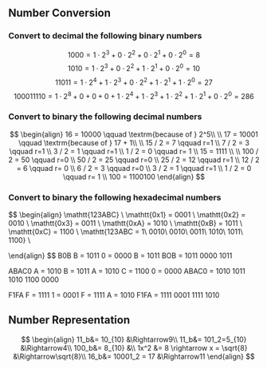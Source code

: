 ## Number Conversion
### Convert to decimal the following binary numbers
$$
1000 = 1\cdot2^3+0\cdot2^2+0\cdot2^1+0\cdot2^0 = 8
$$
$$
1010 = 1\cdot2^3+0\cdot2^2+1\cdot2^1+0\cdot2^0 = 10
$$
$$
11011 = 1\cdot2^4+1\cdot2^3+0\cdot2^2+1\cdot2^1+1\cdot2^0 = 27
$$
$$
100011110 = 1\cdot2^8+0+0+0+1\cdot2^4+1\cdot2^3+1\cdot2^2+1\cdot2^1+0\cdot2^0 = 286
$$
### Convert to binary the following decimal numbers
$$
\begin{align}
16 = 10000 \qquad \textrm{because of } 2^5\\ \\
17 = 10001 \qquad \textrm{because of } 17 + 1\\ \\
15 / 2 = 7 \qquad r=1 \\
7 / 2 = 3 \qquad r=1 \\
3 / 2 = 1 \qquad r=1 \\
1 / 2 = 0 \qquad r= 1 \\
15 = 1111 \\ \\
100 / 2 = 50 \qquad r=0 \\
50 / 2 = 25 \qquad r=0 \\
25 / 2 = 12 \qquad r=1 \\
12 / 2 = 6 \qquad r= 0 \\
6 / 2 = 3 \qquad r=0 \\
3 / 2 = 1 \qquad r=1 \\
1 / 2 = 0 \qquad r= 1 \\
100 = 1100100
\end{align}
$$
### Convert to binary the following hexadecimal numbers
$$
\begin{align}
\mathtt{123ABC} \\
\mathtt{0x1} = 0001 \\
\mathtt{0x2} = 0010 \\
\mathtt{0x3} = 0011 \\
\mathtt{0xA} = 1010 \\
\mathtt{0xB} = 1011 \\
\mathtt{0xC} = 1100 \\
\mathtt{123ABC = 1\ 0010\ 0010\ 0011\ 1010\ 1011\ 1100} \\

\end{align}
$$
B0B 
B = 1011
0 = 0000
B = 1011
BOB = 1011 0000 1011

ABAC0 
A = 1010
B = 1011
A = 1010
C = 1100
0 = 0000
ABAC0 = 1010 1011 1010 1100 0000

F1FA 
F = 1111
1 = 0001
F = 1111
A = 1010
F1FA = 1111 0001 1111 1010
## Number Representation
$$
\begin{align}
11_b&= 10_{10} &\Rightarrow9\\
11_b&= 101_2=5_{10} &\Rightarrow4\\
100_b&= 8_{10} &\\
1x^2 &= 8 \rightarrow x = \sqrt{8} &\Rightarrow\sqrt{8}\\
16_b&= 10001_2 = 17 &\Rightarrow11
\end{align}
$$
